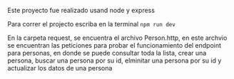 Este proyecto fue realizado usand node y express

Para correr el projecto escriba en la terminal `npm run dev`

En la carpeta request, se encuentra el archivo Person.http, en este archvio se encuentran las peticiones para probar el funcionamiento del endpoint para personas, en donde se puede consultar toda la lista, crear una persona, buscar una persona por su id, elminitar una persona por su id y actualizar los datos de una persona